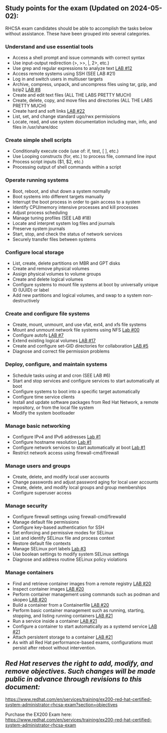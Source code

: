 ## Study points for the exam (Updated on 2024-05-02):
RHCSA exam candidates should be able to accomplish the tasks below without assistance. These have been grouped into several categories.

### Understand and use essential tools
- Access a shell prompt and issue commands with correct syntax
- Use input-output redirection (>, >>, |, 2>, etc.)
- Use grep and regular expressions to analyze text <a href="https://github.com/RedHatRanger/rhcsa9vagrant/blob/main/rhcsa-practice-questions/12_grep_search_string_and_redirect.md">LAB #12</a>
- Access remote systems using SSH (SEE LAB #21)
- Log in and switch users in multiuser targets
- Archive, compress, unpack, and uncompress files using tar, gzip, and bzip2 <a href="https://github.com/RedHatRanger/rhcsa9vagrant/blob/main/rhcsa-practice-questions/08_tar_bz2_tar_tgz_archive.md">LAB #8</a>
- Create and edit text files (ALL THE LABS PRETTY MUCH)
- Create, delete, copy, and move files and directories (ALL THE LABS PRETTY MUCH)
- Create hard and soft links <a href="https://github.com/RedHatRanger/rhcsa9vagrant/blob/main/rhcsa-practice-questions/22_soft_links.md">LAB #22</a>
- List, set, and change standard ugo/rwx permissions
- Locate, read, and use system documentation including man, info, and files in /usr/share/doc

### Create simple shell scripts
- Conditionally execute code (use of: if, test, [ ], etc.)
- Use Looping constructs (for, etc.) to process file, command line input
- Process script inputs ($1, $2, etc.)
- Processing output of shell commands within a script

### Operate running systems
- Boot, reboot, and shut down a system normally
- Boot systems into different targets manually
- Interrupt the boot process in order to gain access to a system
- Identify CPU/memory intensive processes and kill processes
- Adjust process scheduling
- Manage tuning profiles (SEE LAB #18)
- Locate and interpret system log files and journals
- Preserve system journals
- Start, stop, and check the status of network services
- Securely transfer files between systems

### Configure local storage
- List, create, delete partitions on MBR and GPT disks
- Create and remove physical volumes
- Assign physical volumes to volume groups
- Create and delete logical volumes
- Configure systems to mount file systems at boot by universally unique ID (UUID) or label
- Add new partitions and logical volumes, and swap to a system non-destructively

### Create and configure file systems
- Create, mount, unmount, and use vfat, ext4, and xfs file systems
- Mount and unmount network file systems using NFS <a href="https://github.com/RedHatRanger/rhcsa9vagrant/blob/main/rhcsa-practice-questions/00_ansible-nfs_server_configuring.md">Lab #00</a>
- Configure autofs <a href="https://github.com/RedHatRanger/rhcsa9vagrant/blob/main/rhcsa-practice-questions/07_autofs_configuring.md">LAB #7</a>
- Extend existing logical volumes <a href="https://github.com/RedHatRanger/rhcsa9vagrant/blob/main/rhcsa-practice-questions/17_reduce_or_extend_a_logical_volume%20_size.md">LAB #17</a>
- Create and configure set-GID directories for collaboration <a href="https://github.com/RedHatRanger/rhcsa9vagrant/blob/main/rhcsa-practice-questions/05_shared_directory_setup.md">LAB #5</a>
- Diagnose and correct file permission problems

### Deploy, configure, and maintain systems
- Schedule tasks using at and cron (SEE LAB #6)
- Start and stop services and configure services to start automatically at boot
- Configure systems to boot into a specific target automatically
- Configure time service clients
- Install and update software packages from Red Hat Network, a remote repository, or from the local file system
- Modify the system bootloader

### Manage basic networking
- Configure IPv4 and IPv6 addresses <a href="https://github.com/RedHatRanger/rhcsa9vagrant/blob/main/rhcsa-practice-questions/01_setup_network_parameters_and_set_hostname.md">Lab #1</a>
- Configure hostname resolution <a href="https://github.com/RedHatRanger/rhcsa9vagrant/blob/main/rhcsa-practice-questions/01_setup_network_parameters_and_set_hostname.md">Lab #1</a>
- Configure network services to start automatically at boot <a href="https://github.com/RedHatRanger/rhcsa9vagrant/blob/main/rhcsa-practice-questions/01_setup_network_parameters_and_set_hostname.md">Lab #1</a>
- Restrict network access using firewall-cmd/firewall

### Manage users and groups
- Create, delete, and modify local user accounts
- Change passwords and adjust password aging for local user accounts
- Create, delete, and modify local groups and group memberships
- Configure superuser access

### Manage security
- Configure firewall settings using firewall-cmd/firewalld
- Manage default file permissions
- Configure key-based authentication for SSH
- Set enforcing and permissive modes for SELinux
- List and identify SELinux file and process context
- Restore default file contexts
- Manage SELinux port labels <a href="https://github.com/RedHatRanger/rhcsa9vagrant/blob/main/rhcsa-practice-questions/03_selinux_fix_add_port_82.md">Lab #3</a>
- Use boolean settings to modify system SELinux settings
- Diagnose and address routine SELinux policy violations

### Manage containers
- Find and retrieve container images from a remote registry <a href="https://github.com/RedHatRanger/rhcsa9vagrant/blob/main/rhcsa-practice-questions/20_container_building.md">LAB #20</a>
- Inspect container images <a href="https://github.com/RedHatRanger/rhcsa9vagrant/blob/main/rhcsa-practice-questions/20_container_building.md">LAB #20</a>
- Perform container management using commands such as podman and skopeo <a href="https://github.com/RedHatRanger/rhcsa9vagrant/blob/main/rhcsa-practice-questions/20_container_building.md">LAB #20</a>
- Build a container from a Containerfile <a href="https://github.com/RedHatRanger/rhcsa9vagrant/blob/main/rhcsa-practice-questions/20_container_building.md">LAB #20</a>
- Perform basic container management such as running, starting, stopping, and listing running containers <a href="https://github.com/RedHatRanger/rhcsa9vagrant/blob/main/rhcsa-practice-questions/21_container_service.md">LAB #21</a>
- Run a service inside a container <a href="https://github.com/RedHatRanger/rhcsa9vagrant/blob/main/rhcsa-practice-questions/21_container_service.md">LAB #21</a>
- Configure a container to start automatically as a systemd service <a href="https://github.com/RedHatRanger/rhcsa9vagrant/blob/main/rhcsa-practice-questions/21_container_service.md">LAB #21</a>
- Attach persistent storage to a container <a href="https://github.com/RedHatRanger/rhcsa9vagrant/blob/main/rhcsa-practice-questions/21_container_service.md">LAB #21</a>
- As with all Red Hat performance-based exams, configurations must persist after reboot without intervention. 

## ***Red Hat reserves the right to add, modify, and remove objectives. Such changes will be made public in advance through revisions to this document:***
https://www.redhat.com/en/services/training/ex200-red-hat-certified-system-administrator-rhcsa-exam?section=objectives

Purchase the EX200 Exam here:
https://www.redhat.com/en/services/training/ex200-red-hat-certified-system-administrator-rhcsa-exam
